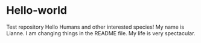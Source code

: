 # Hello-world
Test repository
Hello Humans and other interested species!
My name is Lianne. I am changing things in the README file. My life is very spectacular.
